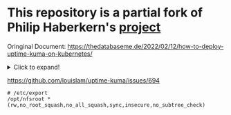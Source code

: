 # This repository is a partial fork of Philip Haberkern's [project](https://github.com/thedatabaseme/cookbooks/tree/master/kubernetes/uptime-kuma)

Oringinal Document: https://thedatabaseme.de/2022/02/12/how-to-deploy-uptime-kuma-on-kubernetes/

<details>
  <summary>Click to expand!</summary>

Quick instruction on how to deploy Uptime-Kuma on your Kubernetes cluster.

Uptime-Kuma is an easy to deploy and easy to use monitoring tool, that has several “Monitoring Types” like HTTP(s), port-checking, DNS and some more. Also it includes some real nice alerting mechanisms as Mail, Teams and Gotify. If you want to find out more about Uptime-Kuma, you can find some here.

I’ve created a set of manifests, that will deploy Uptime-Kuma with all needed components on your Kubernetes cluster. You can find the most updated code in my Github repository. Just apply it using kustomization like `kubectl apply -k overlays/dev`.

If you want to go step-by-step, read along below. You can apply the manifests in the given order after you’ve created them.

First we create a separate Namespace for Uptime-Kuma named kuma. Feel free to change the name to your needs.

namespace.yaml
```
kind: Namespace
apiVersion: v1
metadata:
  name: kuma
```

Then we create a Service for Uptime-Kuma which will listen on port 3001. The selector will be app: uptime-kuma.

service.yaml
```
apiVersion: v1
kind: Service
metadata:
  name: uptime-kuma-service
  namespace: uptime-kuma
spec:
  selector:
    app: uptime-kuma
  ports:
  - name: uptime-kuma
    port: 3001
```

Now it’s time for the centerpiece our Statefulset which will describe the actual Deployment and a persistent volume.

statefulset.yaml
```
apiVersion: apps/v1
kind: StatefulSet
metadata:
  name: uptime-kuma
  namespace: uptime-kuma
spec:
  replicas: 1
  serviceName: uptime-kuma-service
  selector:
    matchLabels:
      app: uptime-kuma
  template:
    metadata:
      labels:
        app: uptime-kuma
    spec:
      containers:
        - name: uptime-kuma
          image: louislam/uptime-kuma:1.11.4
          env:
            - name: UPTIME_KUMA_PORT
              value: "3001"
            - name: PORT
              value: "3001"
          ports:
            - name: uptime-kuma
              containerPort: 3001
              protocol: TCP
          volumeMounts:
            - name: kuma-data
              mountPath: /app/data

  volumeClaimTemplates:
    - metadata:
        name: kuma-data
      spec:
        accessModes: ["ReadWriteOnce"]
        volumeMode: Filesystem
        resources:
          requests:
            storage: 1Gi
```

The Ingress rule that is getting deployed is configured for Nginx as an Ingress Controller. You might need to adapt it to your needs. Also an annotation for Cert-Manager is included. If you don’t have a Cert-Manager setup, you don’t need this annotation. You can find an instruction for both, setting up Nginx and Cert-Manager here and here (both only in german).

Also you have to configure your specific DNS name you want to use for Uptime-Kuma in the host(s) sections.

ingress.yaml
```
apiVersion: networking.k8s.io/v1
kind: Ingress
metadata:
  name: kuma
  namespace: uptime-kuma
  annotations:
    kubernetes.io/ingress.class: "nginx"
    nginx.ingress.kubernetes.io/backend-protocol: "HTTP"
    cert-manager.io/cluster-issuer: "letsencrypt-staging"
spec:
  tls:
  - hosts:
    - uptime-kuma.mydomain.de
    secretName: uptime-kuma.mydomain.de
  rules:
  - host: uptime-kuma.mydomain.de
    http:
      paths:
      - path: /
        pathType: Prefix
        backend:
          service:
            name: uptime-kuma-service
            port:
              number: 3001
```

After deploying all manifests, you should be able to get connected to Uptime-Kuma (you of course have to configure the DNS name on your Networks DNS Server). On first login, you have to create an admin user. After this is done, you are redirected to the dashboard. Have fun playing around with Uptime-Kuma!

</details>



https://github.com/louislam/uptime-kuma/issues/694

```
# /etc/export
/opt/nfsroot *(rw,no_root_squash,no_all_squash,sync,insecure,no_subtree_check)
```
